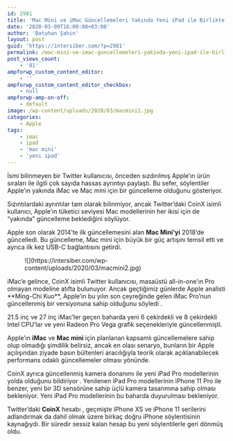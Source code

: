 ```yaml
---
id: 2981
title: 'Mac Mini ve iMac Güncellemeleri Yakında Yeni iPad ile Birlikte Gelebilir'
date: '2020-03-09T16:00:00+03:00'
author: 'Batuhan Şahin'
layout: post
guid: 'https://intersiber.com/?p=2981'
permalink: /mac-mini-ve-imac-guncellemeleri-yakinda-yeni-ipad-ile-birlikte-gelebilir/
post_views_count:
    - '81'
ampforwp_custom_content_editor:
    - ''
ampforwp_custom_content_editor_checkbox:
    - null
ampforwp-amp-on-off:
    - default
image: /wp-content/uploads/2020/03/macmini1.jpg
categories:
    - Apple
tags:
    - imac
    - ipad
    - 'mac mini'
    - 'yeni ipad'
---
```


İsmi bilinmeyen bir Twitter kullanıcısı, önceden sızdırılmış Apple’ın ürün sıraları ile ilgili çok sayıda hassas ayrıntıyı paylaştı. Bu sefer, söylentiler Apple’ın yakında iMac ve Mac mini için bir güncelleme olduğunu gösteriyor.

Sızıntılardaki ayrıntılar tam olarak bilinmiyor, ancak Twitter’daki CoinX isimli kullanıcı, Apple’ın tüketici seviyesi Mac modellerinin her ikisi için de “yakında” güncelleme beklediğini söylüyor.

Apple son olarak 2014’te ilk güncellemesini alan **Mac Mini’yi** 2018’de güncelledi. Bu güncelleme, Mac mini için büyük bir güç artışını temsil etti ve ayrıca ilk kez USB-C bağlantısını getirdi.

<figure class="wp-block-image size-large">![](https://intersiber.com/wp-content/uploads/2020/03/macmini2.jpg)</figure>iMac’e gelince, CoinX isimli Twitter kullanıcısı, masaüstü all-in-one’ın Pro olmayan modeline atıfta bulunuyor. Ancak geçtiğimiz günlerde Apple analisti **Ming-Chi Kuo**, Apple’ın bu yılın son çeyreğinde gelen iMac Pro’nun güncellenmiş bir versiyonuna sahip olduğunu söyledi .

21.5 inç ve 27 inç iMac’ler geçen baharda yeni 6 çekirdekli ve 8 çekirdekli Intel CPU’lar ve yeni Radeon Pro Vega grafik seçenekleriyle güncellenmişti.

Apple’ın **iMac** ve **Mac mini** için planlanan kapsamlı güncellemelere sahip olup olmadığı şimdilik belirsiz, ancak en olası senaryo, bunların bir Apple açılışından ziyade basın bültenleri aracılığıyla teorik olarak açıklanabilecek performans odaklı güncellemeler olması yönünde.

CoinX ayrıca güncellenmiş kamera donanımı ile yeni iPad Pro modellerinin yolda olduğunu bildiriyor . Yenilenen iPad Pro modellerinin iPhone 11 Pro ile benzer, yeni bir 3D sensörüne sahip üçlü kamera tasarımına sahip olması bekleniyor. Yeni iPad Pro modellerinin bu baharda duyurulması bekleniyor.

Twitter’daki **CoinX** hesabı , geçmişte iPhone XS ve iPhone 11 serilerini adlandırmak da dahil olmak üzere birkaç doğru iPhone söylentisinin kaynağıydı. Bir süredir sessiz kalan hesap bu yeni söylentilerle geri dönmüş oldu.